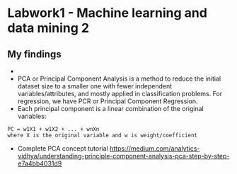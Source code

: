 # Labwork1 - Machine learning and data mining 2


## My findings
- 
- PCA or Principal Component Analysis is a method to reduce the initial dataset size to a smaller one with fewer independent variables/attributes, and mostly applied in classification problems. For regression, we have PCR or Principal Component Regression.
- Each principal component is a linear combination of the original variables:
```
PC = w1X1 + w1X2 + ... + wnXn
where X is the original variable and w is weight/coefficient 
```

- Complete PCA concept tutorial
https://medium.com/analytics-vidhya/understanding-principle-component-analysis-pca-step-by-step-e7a4bb4031d9


